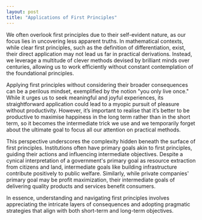 ```yaml
---
layout: post
title: "Applications of First Principles"
---
```


We often overlook first principles due to their self-evident nature, as our focus lies in uncovering less apparent truths. In mathematical contexts, while clear first principles, such as the definition of differentiation, exist, their direct application may not lead us far in practical derivations. Instead, we leverage a multitude of clever methods devised by brilliant minds over centuries, allowing us to work efficiently without constant contemplation of the foundational principles.

Applying first principles without considering their broader consequences can be a perilous mindset, exemplified by the notion "you only live once." While it urges us to seek meaningful and joyful experiences, its straightforward application could lead to a myopic pursuit of pleasure without productivity. However, it’s important to realise that it’s better to be productive to maximise happiness in the long term rather than in the short term, so it becomes the intermediate trick we use and we temporarily forget about the ultimate goal to focus all our attention on practical methods.

This perspective underscores the complexity hidden beneath the surface of first principles. Institutions often have primary goals akin to first principles, guiding their actions and influencing intermediate objectives. Despite a cynical interpretation of a government's primary goal as resource extraction from citizens and land, intermediate goals like building infrastructure contribute positively to public welfare. Similarly, while private companies' primary goal may be profit maximization, their intermediate goals of delivering quality products and services benefit consumers.

In essence, understanding and navigating first principles involves appreciating the intricate layers of consequences and adopting pragmatic strategies that align with both short-term and long-term objectives.
